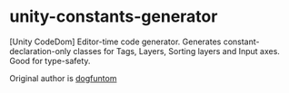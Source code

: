 # unity-constants-generator

[Unity CodeDom] Editor-time code generator. Generates constant-declaration-only classes for Tags, Layers, Sorting layers and Input axes. Good for type-safety.

Original author is [dogfuntom](https://gist.github.com/dogfuntom/00faf9f3598d845b1a5c)
